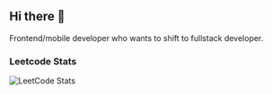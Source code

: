 ## Hi there 👋

Frontend/mobile developer who wants to shift to fullstack developer.

### Leetcode Stats
![LeetCode Stats](https://leetcard.jacoblin.cool/ariqaziz?theme=light&font=Poppins&animation=false)
